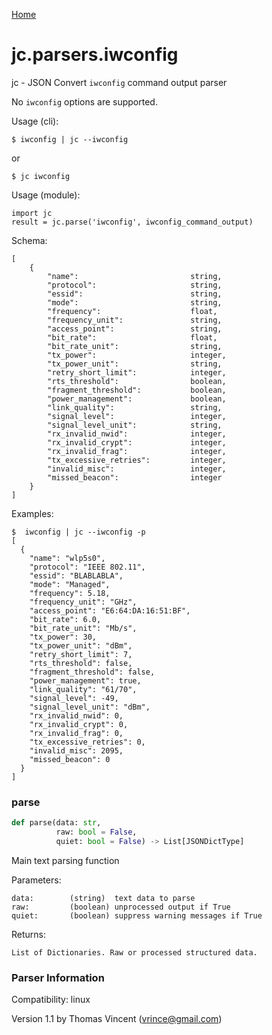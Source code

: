 [Home](https://kellyjonbrazil.github.io/jc/)
<a id="jc.parsers.iwconfig"></a>

# jc.parsers.iwconfig

jc - JSON Convert `iwconfig` command output parser

No `iwconfig` options are supported.

Usage (cli):

    $ iwconfig | jc --iwconfig

or

    $ jc iwconfig

Usage (module):

    import jc
    result = jc.parse('iwconfig', iwconfig_command_output)

Schema:

    [
        {
            "name":                         string,
            "protocol":                     string,
            "essid":                        string,
            "mode":                         string,
            "frequency":                    float,
            "frequency_unit":               string,
            "access_point":                 string,
            "bit_rate":                     float,
            "bit_rate_unit":                string,
            "tx_power":                     integer,
            "tx_power_unit":                string,
            "retry_short_limit":            integer,
            "rts_threshold":                boolean,
            "fragment_threshold":           boolean,
            "power_management":             boolean,
            "link_quality":                 string,
            "signal_level":                 integer,
            "signal_level_unit":            string,
            "rx_invalid_nwid":              integer,
            "rx_invalid_crypt":             integer,
            "rx_invalid_frag":              integer,
            "tx_excessive_retries":         integer,
            "invalid_misc":                 integer,
            "missed_beacon":                integer
        }
    ]

Examples:

    $  iwconfig | jc --iwconfig -p
    [
      {
        "name": "wlp5s0",
        "protocol": "IEEE 802.11",
        "essid": "BLABLABLA",
        "mode": "Managed",
        "frequency": 5.18,
        "frequency_unit": "GHz",
        "access_point": "E6:64:DA:16:51:BF",
        "bit_rate": 6.0,
        "bit_rate_unit": "Mb/s",
        "tx_power": 30,
        "tx_power_unit": "dBm",
        "retry_short_limit": 7,
        "rts_threshold": false,
        "fragment_threshold": false,
        "power_management": true,
        "link_quality": "61/70",
        "signal_level": -49,
        "signal_level_unit": "dBm",
        "rx_invalid_nwid": 0,
        "rx_invalid_crypt": 0,
        "rx_invalid_frag": 0,
        "tx_excessive_retries": 0,
        "invalid_misc": 2095,
        "missed_beacon": 0
      }
    ]

<a id="jc.parsers.iwconfig.parse"></a>

### parse

```python
def parse(data: str,
          raw: bool = False,
          quiet: bool = False) -> List[JSONDictType]
```

Main text parsing function

Parameters:

    data:        (string)  text data to parse
    raw:         (boolean) unprocessed output if True
    quiet:       (boolean) suppress warning messages if True

Returns:

    List of Dictionaries. Raw or processed structured data.

### Parser Information
Compatibility:  linux

Version 1.1 by Thomas Vincent (vrince@gmail.com)
